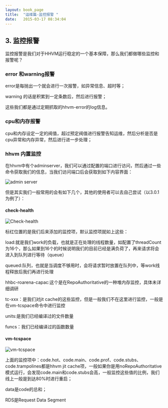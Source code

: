 ```yaml
---
layout: book_page
title:  "运维篇-监控报警 "
date:   2015-03-17 08:34:04
---
```

## 3. 监控报警

监控报警是我们对于HHVM运行稳定的一个基本保障，那么我们都做哪些监控和报警呢？

###	error 和warning报警

error是每抛出一个就会进行一次报警，如异常信息、超时等；

warning 的话是积累到一定条数后，然后进行报警；

这些我们都是通过定期抓取的hhvm-error的log信息。

### cpu和内存报警

cpu和内存设定一定的阀值，超过预定阀值进行报警告知运维，然后分析是否是cpu异常和内存异常，然后进行进一步处理；

### hhvm 内置监控

在hhvm中有个adminserver，我们可以通过配置的端口进行访问，然后通过一些命令获取我们的信息，当我们访问端口后会获取到如下内容界面：

![admin server](/hhvm/hhvm-in-action/imgs/monitor1.png)

但是其实我们一般常用的会有如下几个，其他的使用者可以去自己尝试（以3.0.1为例了）：

####	check-health
 
 ![Check-health](/hhvm/hhvm-in-action/imgs/monitor2.png)
 
标红位置的是我们后来添加的监控项，默认监控项就如上这些：

load:就是我们work的负载，也就是正在处理的线程数量，如配置了threadCount为16个，那么如果到16个的时候说明我们的目前已经是满负荷了，再来请求将会进入到队列进行等待（queue）

queued:队列，也就是当调度不够用时，会将请求暂时放置在队列中，等work线程释放后我们再进行处理

hhbc-roarena-capac:这个是在RepoAuthoritative的一种堆内存监控，具体未详细调研

tc-xxx：是我们对jit cache的这些监控，但是一般我们不在这里进行监控，一般是在vm-tcspace命令中进行监控

units:是我们已经编译过的文件数量

funcs：我们已经编译过的函数数量

####	vm-tcspace

 ![vm-tcspace](/hhvm/hhvm-in-action/imgs/monitor3.png)
 
上面的监控项中：code.hot、code.main、code.prof、code.stubs、code.trampolines都是hhvm jit
cache项，一般如果你是用noRepoAuthoritative模式运行，会发现code.main和code.stubs会高，一般监控这些值的比例，我们线上一般是到达80%时进行重启；

data是code的总和；

RDS是Request Data Segment

